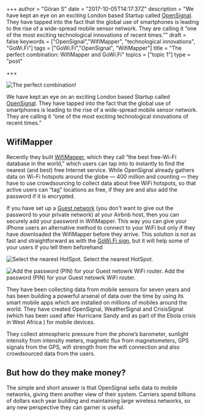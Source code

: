 +++
author = "Göran S"
date = "2017-10-05T14:17:37Z"
description = "We have kept an eye on an exciting London based Startup called [OpenSignal][2]. They have tapped into the fact that the global use of smartphones is leading to the rise of a wide-spread mobile sensor network. They are calling it “one of the most exciting technological innovations of recent times.”"
draft = false
keywords = ["OpenSignal","WifiMapper", "technological innovations", "GoWi.Fi"]
tags = ["GoWi.Fi","OpenSignal", "WifiMapper"]
title = "The perfect combination: WifiMapper and GoWi.Fi"
topics = ["topic 1"]
type = "post"

+++
![The perfect combination!][1]

We have kept an eye on an exciting London based Startup called [OpenSignal][2]. They have tapped into the fact that the global use of smartphones is leading to the rise of a wide-spread mobile sensor network. They are calling it “one of the most exciting technological innovations of recent times.”

## WifiMapper
Recently they built [WifiMapper][3], which they call “the best free-Wi-Fi database in the world,” which users can tap into to instantly to find the nearest (and best) free Internet service. While OpenSignal already gathers data on Wi-Fi hotspots around the globe — 400 million and counting — they have to use crowdsourcing to collect data about free WiFi hotspots, so that active users can “tag” locations as free, if they are and also add the password if it is encrypted.

If you have set up a [Guest network][4] (you don't want to give out the password to your private network) at your Airbnb host, then you can securely add your password in WifiMapper. This way you can give your iPhone users an alternative method to connect to your WiFi but only if they have downloaded the WifiMapper before they arrive.  This solution is not as fast and straightforward as with the [GoWi.Fi sign][5], but it will help some of your users if you tell them beforehand

![Select the nearest HotSpot.][6]
Select the nearest HotSpot.

![Add the password (PIN) for your Guest netowrk WiFi router. ][7]
Add the password (PIN) for your Guest netowrk WiFi router.

They have been collecting data from mobile sensors for seven years and has been building a powerful arsenal of data over the time by using its smart mobile apps which are installed on millions of mobiles around the world. They have created OpenSignal, WeatherSignal and CrisisSignal (which has been used after Hurricane Sandy and as part of the Ebola crisis in West Africa ) for mobile devices.

They collect atmospheric pressure from the phone’s barometer, sunlight intensity from intensity meters, magnetic flux from magnetometers, GPS signals from the GPS, wifi strength from the wifi connection and also crowdsourced data from the users.

## But how do they make money?
The simple and short answer is that OpenSignal sells data to mobile networks, giving them another view of their system. Carriers spend billions of dollars each year building and maintaining large wireless networks, so any new perspective they can garner is useful.


  [1]: https://res.cloudinary.com/dtnahfj7l/v1507213572/wy5hni8bg0mzatrutdvh
  [2]: https://opensignal.com
  [3]: https://itunes.apple.com/app/opensignal/id598298030
  [4]: https://www.gowi.fi/2017/10/03/how-to-create-a-secure-wireless-network-wifi-for-your-airbnb-guests/
  [5]: https://www.gowi.fi
  [6]: https://res.cloudinary.com/dtnahfj7l/v1507213691/siwvm12291chduc92hfa
  [7]: https://res.cloudinary.com/dtnahfj7l/v1507213774/xkz8qbpaou99ivgqvtxl
